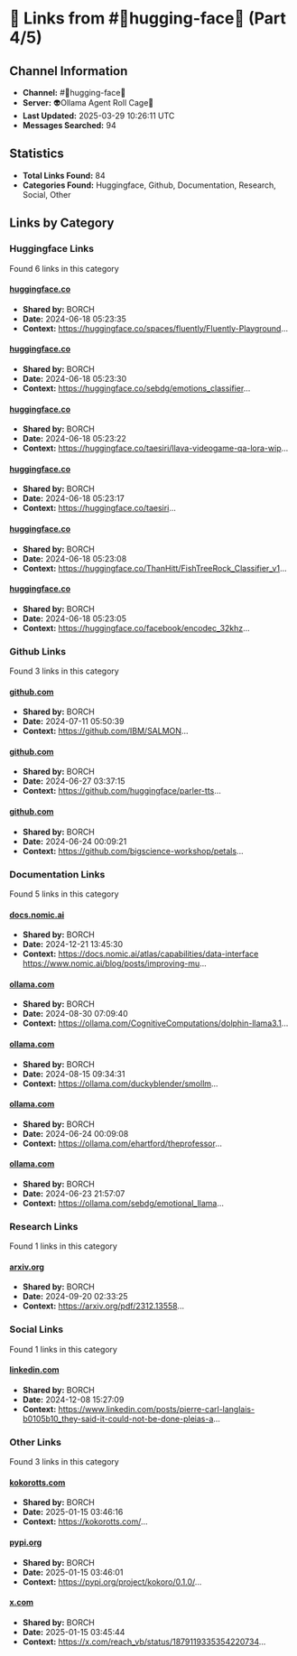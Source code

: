 # 🔗 Links from #🤗hugging-face🤗 (Part 4/5)

## Channel Information
- **Channel:** #🤗hugging-face🤗
- **Server:** 👽Ollama Agent Roll Cage🧙
- **Last Updated:** 2025-03-29 10:26:11 UTC
- **Messages Searched:** 94

## Statistics
- **Total Links Found:** 84
- **Categories Found:** Huggingface, Github, Documentation, Research, Social, Other

## Links by Category

### Huggingface Links
Found 6 links in this category

#### [huggingface.co](https://huggingface.co/spaces/fluently/Fluently-Playground)
- **Shared by:** BORCH
- **Date:** 2024-06-18 05:23:35
- **Context:** https://huggingface.co/spaces/fluently/Fluently-Playground...

#### [huggingface.co](https://huggingface.co/sebdg/emotions_classifier)
- **Shared by:** BORCH
- **Date:** 2024-06-18 05:23:30
- **Context:** https://huggingface.co/sebdg/emotions_classifier...

#### [huggingface.co](https://huggingface.co/taesiri/llava-videogame-qa-lora-wip)
- **Shared by:** BORCH
- **Date:** 2024-06-18 05:23:22
- **Context:** https://huggingface.co/taesiri/llava-videogame-qa-lora-wip...

#### [huggingface.co](https://huggingface.co/taesiri)
- **Shared by:** BORCH
- **Date:** 2024-06-18 05:23:17
- **Context:** https://huggingface.co/taesiri...

#### [huggingface.co](https://huggingface.co/ThanHitt/FishTreeRock_Classifier_v1)
- **Shared by:** BORCH
- **Date:** 2024-06-18 05:23:08
- **Context:** https://huggingface.co/ThanHitt/FishTreeRock_Classifier_v1...

#### [huggingface.co](https://huggingface.co/facebook/encodec_32khz)
- **Shared by:** BORCH
- **Date:** 2024-06-18 05:23:05
- **Context:** https://huggingface.co/facebook/encodec_32khz...


### Github Links
Found 3 links in this category

#### [github.com](https://github.com/IBM/SALMON)
- **Shared by:** BORCH
- **Date:** 2024-07-11 05:50:39
- **Context:** https://github.com/IBM/SALMON...

#### [github.com](https://github.com/huggingface/parler-tts)
- **Shared by:** BORCH
- **Date:** 2024-06-27 03:37:15
- **Context:** https://github.com/huggingface/parler-tts...

#### [github.com](https://github.com/bigscience-workshop/petals)
- **Shared by:** BORCH
- **Date:** 2024-06-24 00:09:21
- **Context:** https://github.com/bigscience-workshop/petals...


### Documentation Links
Found 5 links in this category

#### [docs.nomic.ai](https://docs.nomic.ai/atlas/capabilities/data-interface)
- **Shared by:** BORCH
- **Date:** 2024-12-21 13:45:30
- **Context:** https://docs.nomic.ai/atlas/capabilities/data-interface
https://www.nomic.ai/blog/posts/improving-mu...

#### [ollama.com](https://ollama.com/CognitiveComputations/dolphin-llama3.1)
- **Shared by:** BORCH
- **Date:** 2024-08-30 07:09:40
- **Context:** https://ollama.com/CognitiveComputations/dolphin-llama3.1...

#### [ollama.com](https://ollama.com/duckyblender/smollm)
- **Shared by:** BORCH
- **Date:** 2024-08-15 09:34:31
- **Context:** https://ollama.com/duckyblender/smollm...

#### [ollama.com](https://ollama.com/ehartford/theprofessor)
- **Shared by:** BORCH
- **Date:** 2024-06-24 00:09:08
- **Context:** https://ollama.com/ehartford/theprofessor...

#### [ollama.com](https://ollama.com/sebdg/emotional_llama)
- **Shared by:** BORCH
- **Date:** 2024-06-23 21:57:07
- **Context:** https://ollama.com/sebdg/emotional_llama...


### Research Links
Found 1 links in this category

#### [arxiv.org](https://arxiv.org/pdf/2312.13558)
- **Shared by:** BORCH
- **Date:** 2024-09-20 02:33:25
- **Context:** https://arxiv.org/pdf/2312.13558...


### Social Links
Found 1 links in this category

#### [linkedin.com](https://www.linkedin.com/posts/pierre-carl-langlais-b0105b10_they-said-it-could-not-be-done-pleias-activity-7270488461613187073-O4EN?utm_source=share&utm_medium=member_ios)
- **Shared by:** BORCH
- **Date:** 2024-12-08 15:27:09
- **Context:** https://www.linkedin.com/posts/pierre-carl-langlais-b0105b10_they-said-it-could-not-be-done-pleias-a...


### Other Links
Found 3 links in this category

#### [kokorotts.com](https://kokorotts.com/)
- **Shared by:** BORCH
- **Date:** 2025-01-15 03:46:16
- **Context:** https://kokorotts.com/...

#### [pypi.org](https://pypi.org/project/kokoro/0.1.0/)
- **Shared by:** BORCH
- **Date:** 2025-01-15 03:46:01
- **Context:** https://pypi.org/project/kokoro/0.1.0/...

#### [x.com](https://x.com/reach_vb/status/1879119335354220734)
- **Shared by:** BORCH
- **Date:** 2025-01-15 03:45:44
- **Context:** https://x.com/reach_vb/status/1879119335354220734...

